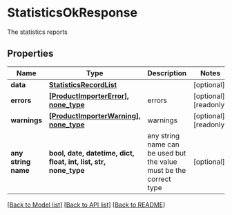 # StatisticsOkResponse

The statistics reports

## Properties
Name | Type | Description | Notes
------------ | ------------- | ------------- | -------------
**data** | [**StatisticsRecordList**](StatisticsRecordList.md) |  | [optional] 
**errors** | [**[ProductImporterError], none_type**](ProductImporterError.md) | errors | [optional] [readonly] 
**warnings** | [**[ProductImporterWarning], none_type**](ProductImporterWarning.md) | warnings | [optional] [readonly] 
**any string name** | **bool, date, datetime, dict, float, int, list, str, none_type** | any string name can be used but the value must be the correct type | [optional]

[[Back to Model list]](../README.md#documentation-for-models) [[Back to API list]](../README.md#documentation-for-api-endpoints) [[Back to README]](../README.md)


